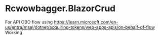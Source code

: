 # Rcwowbagger.BlazorCrud

For API OBO flow using
https://learn.microsoft.com/en-us/entra/msal/dotnet/acquiring-tokens/web-apps-apis/on-behalf-of-flow
Working